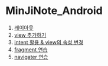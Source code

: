 # MinJiNote_Android

1) <a href="https://github.com/mjkim001/MinJiNote_Android/tree/main/AndroidTest01/app/src/main"> 레이아웃 </a>
2) <a href="https://github.com/mjkim001/MinJiNote_Android/tree/main/AndroidTest02/app/src/main"> view 추가하기 </a>
3) <a href="https://github.com/mjkim001/MinJiNote_Android/tree/main/AndroidTest03/app/src/main"> intent 활용 & view의 속성 변경 </a>
4) <a href="https://github.com/mjkim001/MinJiNote_Android/tree/main/AndroidTest04/app/src/main"> fragment 연습 </a>
5) <a href="https://github.com/mjkim001/MinJiNote_Android/tree/main/AndroidTest05/app/src/main"> navigater 연습 </a>
